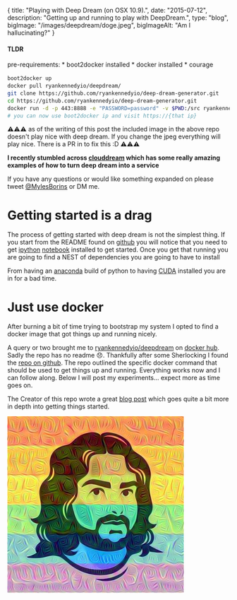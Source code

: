 {
  title: "Playing with Deep Dream (on OSX 10.9).",
  date:  "2015-07-12",
  description: "Getting up and running to play with DeepDream.",
  type: "blog",
  bigImage: "/images/deepdream/doge.jpeg",
  bigImageAlt: "Am I hallucinating?"
}

#### TLDR

pre-requirements:
    * boot2docker installed
    * docker installed
    * courage

```bash
boot2docker up
docker pull ryankennedyio/deepdream/
git clone https://github.com/ryankennedyio/deep-dream-generator.git
cd https://github.com/ryankennedyio/deep-dream-generator.git
docker run -d -p 443:8888 -e "PASSWORD=password" -v $PWD:/src ryankennedyio/deepdream
# you can now use boot2docker ip and visit https://{that ip}

```

⚠⚠⚠ as of the writing of this post the included image in the above repo doesn't play nice with deep dream. If you change the jpeg everything will play nice. There is a PR in to fix this :D ⚠⚠⚠

**I recently stumbled across [clouddream][clouddream] which has some really amazing examples of how to turn deep dream into a service** 

If you have any questions or would like something expanded on please tweet [@MylesBorins][twitter] or DM me.

# Getting started is a drag

The process of getting started with deep dream is not the simplest thing. If you start from the README found on [github][deepdream-github] you will notice that you need to get [ipython][ipython] [notebook][notebook] installed to get started. Once you get that running you are going to find a NEST of dependencies you are going to have to install

From having an [anaconda][anaconda] build of python to having [CUDA][cuda-home] installed you are in for a bad time.

# Just use docker

After burning a bit of time trying to bootstrap my system I opted to find a docker image that got things up and running nicely.

A query or two brought me to [ryankennedyio/deepdream][dockerhub-repo] on [docker hub][dockerhub]. Sadly the repo has no readme 😞. Thankfully after some Sherlocking I found the [repo on github][github-repo]. The repo outlined the specific docker command that should be used to get things up and running. Everything works now and I can follow along. Below I will post my experiments... expect more as time goes on.

The Creator of this repo wrote a great [blog post][ryan-blog] which goes quite a bit more in depth into getting things started.

![trippy-me](/images/trippy-me.jpg)

[deepdream-github]: https://github.com/google/deepdream
[ipython]: http://ipython.org/
[notebook]: https://ipython.org/notebook.html
[cuda-home]: https://www.nvidia.com/object/cuda_home_new.html
[anaconda]: https://continuum.io/downloads
[dockerhub]: https://hub.docker.com/
[dockerhub-repo]: https://registry.hub.docker.com/u/ryankennedyio/deepdream/
[github-repo]: https://github.com/ryankennedyio/deep-dream-generator
[twitter]: https://twitter.com/MylesBorins
[ryan-blog]: http://ryankennedy.io/running-the-deep-dream/

[clouddream]: https://github.com/VISIONAI/clouddream/